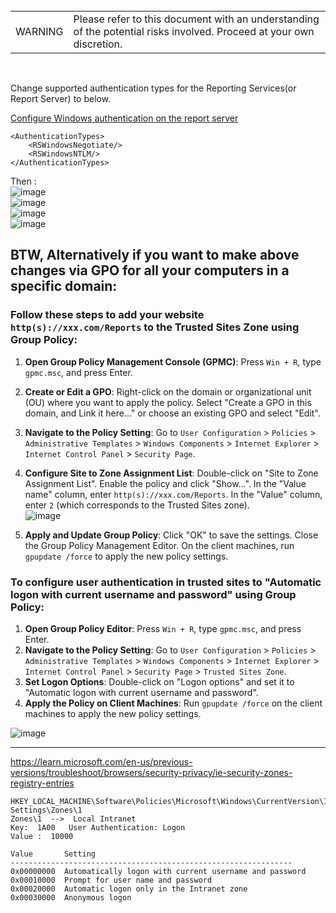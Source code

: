 <br>
<table>
<td>WARNING</td>
<td>Please refer to this document with an understanding of the potential risks involved. Proceed at your own discretion.</td>
</table>
<br>


Change supported authentication types for the Reporting Services(or Report Server) to below.

[Configure Windows authentication on the report server](https://learn.microsoft.com/en-us/sql/reporting-services/security/configure-windows-authentication-on-the-report-server?view=sql-server-ver16)

```
<AuthenticationTypes>
    <RSWindowsNegotiate/>
    <RSWindowsNTLM/>
</AuthenticationTypes>
```

Then : 
<br>![image](https://github.com/user-attachments/assets/694b839b-629a-46fd-9a47-dd38357e0535)
<br>![image](https://github.com/user-attachments/assets/4ccde708-5977-4998-989d-d0d8ad30761c)
<br>![image](https://github.com/user-attachments/assets/35ff0698-88da-4bb8-9086-b7b5b4133baf)
<br>![image](https://github.com/user-attachments/assets/90f48b75-ed8e-4fea-ae76-6980426b9756)

## BTW, Alternatively if you want to make above changes via GPO for all your computers in a specific domain: 
### Follow these steps to add your website `http(s)://xxx.com/Reports` to the Trusted Sites Zone using Group Policy:
1. **Open Group Policy Management Console (GPMC)**: Press `Win + R`, type `gpmc.msc`, and press Enter.
2. **Create or Edit a GPO**: Right-click on the domain or organizational unit (OU) where you want to apply the policy. Select "Create a GPO in this domain, and Link it here..." or choose an existing GPO and select "Edit".
3. **Navigate to the Policy Setting**: Go to `User Configuration` > `Policies` > `Administrative Templates` > `Windows Components` > `Internet Explorer` > `Internet Control Panel` > `Security Page`.
4. **Configure Site to Zone Assignment List**: Double-click on "Site to Zone Assignment List". Enable the policy and click "Show...". In the "Value name" column, enter `http(s)://xxx.com/Reports`. In the "Value" column, enter `2` (which corresponds to the Trusted Sites zone).
  <br>![image](https://github.com/user-attachments/assets/55332ee8-8acf-4bc3-9ae1-71acca0d3344)

5. **Apply and Update Group Policy**: Click "OK" to save the settings. Close the Group Policy Management Editor. On the client machines, run `gpupdate /force` to apply the new policy settings.

### To configure user authentication in trusted sites to "Automatic logon with current username and password" using Group Policy:
1. **Open Group Policy Editor**: Press `Win + R`, type `gpmc.msc`, and press Enter.
2. **Navigate to the Policy Setting**: Go to `User Configuration` > `Policies` > `Administrative Templates` > `Windows Components` > `Internet Explorer` > `Internet Control Panel` > `Security Page` > `Trusted Sites Zone`.
3. **Set Logon Options**: Double-click on "Logon options" and set it to "Automatic logon with current username and password".
4. **Apply the Policy on Client Machines**: Run `gpupdate /force` on the client machines to apply the new policy settings.

![image](https://github.com/user-attachments/assets/08195ca1-ffdc-4fb1-b40c-1a60c40f6170)

---

https://learn.microsoft.com/en-us/previous-versions/troubleshoot/browsers/security-privacy/ie-security-zones-registry-entries

```
HKEY_LOCAL_MACHINE\Software\Policies\Microsoft\Windows\CurrentVersion\Internet Settings\Zones\1
Zones\1  -->  Local Intranet
Key:  1A00   User Authentication: Logon 
Value :  10000

Value       Setting
---------------------------------------------------------------
0x00000000  Automatically logon with current username and password
0x00010000  Prompt for user name and password
0x00020000  Automatic logon only in the Intranet zone
0x00030000  Anonymous logon
```
